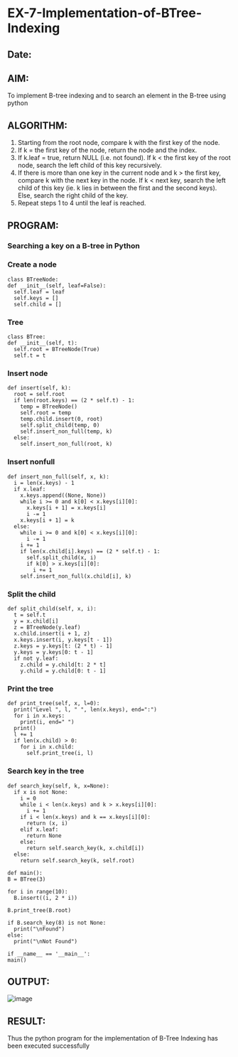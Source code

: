 # EX-7-Implementation-of-BTree-Indexing

## Date: 

## AIM:
To implement B-tree indexing and to search an element in the B-tree using python

## ALGORITHM:
1. Starting from the root node, compare k with the first key of the node.
2. If k = the first key of the node, return the node and the index.
3. If k.leaf = true, return NULL (i.e. not found).
If k < the first key of the root node, search the left child of this key recursively.
4. If there is more than one key in the current node and k > the first key, compare k with the next key in the node. If k < next key, search the left child of this key (ie. k lies in between the first and the second keys). Else, search the right child of the key.
5. Repeat steps 1 to 4 until the leaf is reached.

## PROGRAM:
### Searching a key on a B-tree in Python
### Create a node
```
class BTreeNode:
def __init__(self, leaf=False):
  self.leaf = leaf
  self.keys = []
  self.child = []
```
### Tree
```
class BTree:
def __init__(self, t):
  self.root = BTreeNode(True)
  self.t = t
```
### Insert node
```
def insert(self, k):
  root = self.root
  if len(root.keys) == (2 * self.t) - 1:
    temp = BTreeNode()
    self.root = temp
    temp.child.insert(0, root)
    self.split_child(temp, 0)
    self.insert_non_full(temp, k)
  else:
    self.insert_non_full(root, k)
```
### Insert nonfull
```
def insert_non_full(self, x, k):
  i = len(x.keys) - 1
  if x.leaf:
    x.keys.append((None, None))
    while i >= 0 and k[0] < x.keys[i][0]:
      x.keys[i + 1] = x.keys[i]
      i -= 1
    x.keys[i + 1] = k
  else:
    while i >= 0 and k[0] < x.keys[i][0]:
      i -= 1
    i += 1
    if len(x.child[i].keys) == (2 * self.t) - 1:
      self.split_child(x, i)
      if k[0] > x.keys[i][0]:
        i += 1
    self.insert_non_full(x.child[i], k)
```
### Split the child
```
def split_child(self, x, i):
  t = self.t
  y = x.child[i]
  z = BTreeNode(y.leaf)
  x.child.insert(i + 1, z)
  x.keys.insert(i, y.keys[t - 1])
  z.keys = y.keys[t: (2 * t) - 1]
  y.keys = y.keys[0: t - 1]
  if not y.leaf:
    z.child = y.child[t: 2 * t]
    y.child = y.child[0: t - 1]
```
### Print the tree
```
def print_tree(self, x, l=0):
  print("Level ", l, " ", len(x.keys), end=":")
  for i in x.keys:
    print(i, end=" ")
  print()
  l += 1
  if len(x.child) > 0:
    for i in x.child:
      self.print_tree(i, l)
```
### Search key in the tree
```
def search_key(self, k, x=None):
  if x is not None:
    i = 0
    while i < len(x.keys) and k > x.keys[i][0]:
      i += 1
    if i < len(x.keys) and k == x.keys[i][0]:
      return (x, i)
    elif x.leaf:
      return None
    else:
      return self.search_key(k, x.child[i])
  else:
    return self.search_key(k, self.root)

def main():
B = BTree(3)

for i in range(10):
  B.insert((i, 2 * i))

B.print_tree(B.root)

if B.search_key(8) is not None:
  print("\nFound")
else:
  print("\nNot Found")

if __name__ == '__main__':
main()
```
## OUTPUT:
![image](https://github.com/Yuvaranithulasingam/EX-7-Implementation-of-BTree-Indexing/assets/121418522/df9d9a27-4602-476b-8486-7f032b8c424f)

## RESULT:
Thus the python program for the implementation of B-Tree Indexing has been executed successfully
